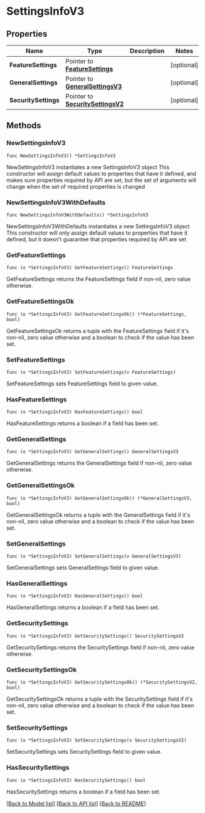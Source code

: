 # SettingsInfoV3

## Properties

Name | Type | Description | Notes
------------ | ------------- | ------------- | -------------
**FeatureSettings** | Pointer to [**FeatureSettings**](FeatureSettings.md) |  | [optional] 
**GeneralSettings** | Pointer to [**GeneralSettingsV3**](GeneralSettingsV3.md) |  | [optional] 
**SecuritySettings** | Pointer to [**SecuritySettingsV2**](SecuritySettingsV2.md) |  | [optional] 

## Methods

### NewSettingsInfoV3

`func NewSettingsInfoV3() *SettingsInfoV3`

NewSettingsInfoV3 instantiates a new SettingsInfoV3 object
This constructor will assign default values to properties that have it defined,
and makes sure properties required by API are set, but the set of arguments
will change when the set of required properties is changed

### NewSettingsInfoV3WithDefaults

`func NewSettingsInfoV3WithDefaults() *SettingsInfoV3`

NewSettingsInfoV3WithDefaults instantiates a new SettingsInfoV3 object
This constructor will only assign default values to properties that have it defined,
but it doesn't guarantee that properties required by API are set

### GetFeatureSettings

`func (o *SettingsInfoV3) GetFeatureSettings() FeatureSettings`

GetFeatureSettings returns the FeatureSettings field if non-nil, zero value otherwise.

### GetFeatureSettingsOk

`func (o *SettingsInfoV3) GetFeatureSettingsOk() (*FeatureSettings, bool)`

GetFeatureSettingsOk returns a tuple with the FeatureSettings field if it's non-nil, zero value otherwise
and a boolean to check if the value has been set.

### SetFeatureSettings

`func (o *SettingsInfoV3) SetFeatureSettings(v FeatureSettings)`

SetFeatureSettings sets FeatureSettings field to given value.

### HasFeatureSettings

`func (o *SettingsInfoV3) HasFeatureSettings() bool`

HasFeatureSettings returns a boolean if a field has been set.

### GetGeneralSettings

`func (o *SettingsInfoV3) GetGeneralSettings() GeneralSettingsV3`

GetGeneralSettings returns the GeneralSettings field if non-nil, zero value otherwise.

### GetGeneralSettingsOk

`func (o *SettingsInfoV3) GetGeneralSettingsOk() (*GeneralSettingsV3, bool)`

GetGeneralSettingsOk returns a tuple with the GeneralSettings field if it's non-nil, zero value otherwise
and a boolean to check if the value has been set.

### SetGeneralSettings

`func (o *SettingsInfoV3) SetGeneralSettings(v GeneralSettingsV3)`

SetGeneralSettings sets GeneralSettings field to given value.

### HasGeneralSettings

`func (o *SettingsInfoV3) HasGeneralSettings() bool`

HasGeneralSettings returns a boolean if a field has been set.

### GetSecuritySettings

`func (o *SettingsInfoV3) GetSecuritySettings() SecuritySettingsV2`

GetSecuritySettings returns the SecuritySettings field if non-nil, zero value otherwise.

### GetSecuritySettingsOk

`func (o *SettingsInfoV3) GetSecuritySettingsOk() (*SecuritySettingsV2, bool)`

GetSecuritySettingsOk returns a tuple with the SecuritySettings field if it's non-nil, zero value otherwise
and a boolean to check if the value has been set.

### SetSecuritySettings

`func (o *SettingsInfoV3) SetSecuritySettings(v SecuritySettingsV2)`

SetSecuritySettings sets SecuritySettings field to given value.

### HasSecuritySettings

`func (o *SettingsInfoV3) HasSecuritySettings() bool`

HasSecuritySettings returns a boolean if a field has been set.


[[Back to Model list]](../README.md#documentation-for-models) [[Back to API list]](../README.md#documentation-for-api-endpoints) [[Back to README]](../README.md)


